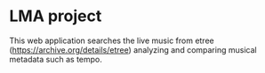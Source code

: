 # LMA project

This web application searches the live music from etree (https://archive.org/details/etree) analyzing and comparing musical metadata such as tempo. 
